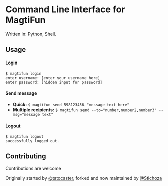 # Command Line Interface for MagtiFun

Written in: Python, Shell.

## Usage
#### Login
```shell
$ magtifun login
enter username: [enter your username here]
enter password: [hidden input for password]
```

#### Send message
 - **Quick:** `$ magtifun send 598123456 "message text here"`
 - **Multiple recipients:** `$ magtifun send --to="number,number2,number3" --msg="message text"`

#### Logout
```shell
$ magtifun logout
successfully logged out.
```

## Contributing
Contributions are welcome

Originally started by [@tatocaster](https://github.com/tatocaster), forked and now maintained by [@Stichoza](https://github.com/Stichoza)
